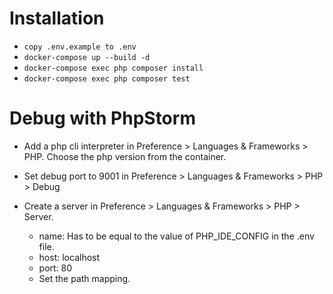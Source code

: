# Installation

* `copy .env.example to .env`
* `docker-compose up --build -d`
* `docker-compose exec php composer install`
* `docker-compose exec php composer test`

# Debug with PhpStorm

* Add a php cli interpreter in Preference > Languages & Frameworks > PHP. Choose the
php version from the container.

* Set debug port to 9001 in Preference > Languages & Frameworks > PHP > Debug

* Create a server in Preference > Languages & Frameworks > PHP > Server.
    * name: Has to be equal to the value of PHP_IDE_CONFIG in the .env file.
    * host: localhost
    * port: 80
    * Set the path mapping.

    


